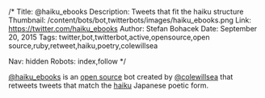 /*
Title: @haiku_ebooks
Description: Tweets that fit the haiku structure
Thumbnail: /content/bots/bot,twitterbots/images/haiku_ebooks.png
Link: https://twitter.com/haiku_ebooks
Author: Stefan Bohacek
Date: September 20, 2015
Tags: twitter,bot,twitterbot,active,opensource,open source,ruby,retweet,haiku,poetry,colewillsea

Nav: hidden
Robots: index,follow
*/

[@haiku_ebooks](https://twitter.com/haiku_ebooks) is an [open source](https://github.com/coleww/haiku_ebooks) bot created by [@colewillsea](https://twitter.com/colewillsea) that retweets tweets that match the [haiku](https://en.wikipedia.org/wiki/Haiku) Japanese poetic form.